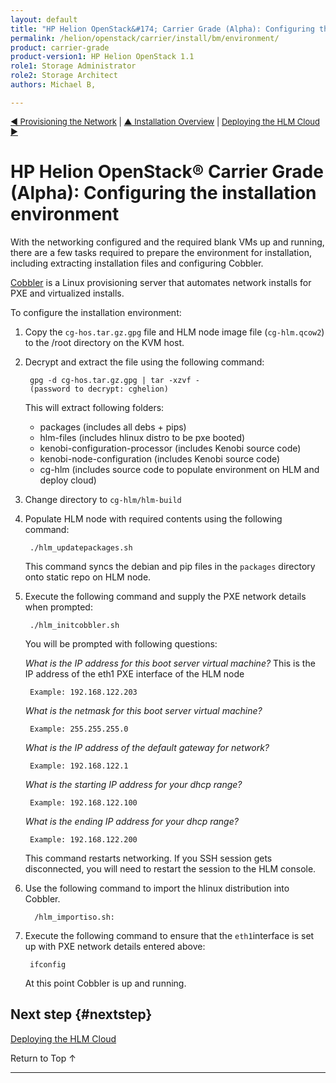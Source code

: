 ```yaml
---
layout: default
title: "HP Helion OpenStack&#174; Carrier Grade (Alpha): Configuring the installation environment"
permalink: /helion/openstack/carrier/install/bm/environment/
product: carrier-grade
product-version1: HP Helion OpenStack 1.1
role1: Storage Administrator
role2: Storage Architect
authors: Michael B, 

---
```

<!--UNDER REVISION-->


<script>

function PageRefresh {
onLoad="window.refresh"
}

PageRefresh();	

</script>

<p style="font-size: small;"><a href="/helion/openstack/carrier/install/bm/network-install/">&#9664; Provisioning the Network</a> | <a href="/helion/openstack/carrier/install/bm/overview/">&#9650; Installation Overview</a> | <a href="/helion/openstack/carrier/install/bm/hlm-cloud/"> Deploying the HLM Cloud &#9654;</a> </p> 

# HP Helion OpenStack&#174; Carrier Grade (Alpha): Configuring the installation environment

With the networking configured and the required blank VMs up and running, there are a few tasks required to prepare the environment for installation, including extracting installation files and configuring Cobbler.

[Cobbler](http://www.cobblerd.org/) is a Linux provisioning server that automates network installs for PXE and virtualized installs. 

To configure the installation environment:

1. Copy the `cg-hos.tar.gz.gpg` file and HLM node image file (`cg-hlm.qcow2`) to the /root directory on the KVM host.

2. Decrypt and extract the file using the following command: 

		gpg -d cg-hos.tar.gz.gpg | tar -xzvf -
		(password to decrypt: cghelion)

	This will extract following folders:

	* packages (includes all debs + pips)
	* hlm-files (includes hlinux distro to be pxe booted)
	* kenobi-configuration-processor (includes Kenobi source code)
	* kenobi-node-configuration (includes Kenobi source code)
	* cg-hlm (includes source code to populate environment on HLM and deploy cloud)

3.	Change directory to `cg-hlm/hlm-build` 

4. Populate HLM node with required contents using the following command:

		./hlm_updatepackages.sh

	This command syncs the debian and pip files in the `packages` directory onto static repo on HLM node.

5. Execute the following command and supply the PXE network details when prompted:

		./hlm_initcobbler.sh

	You will be prompted with following questions:

	*What is the IP address for this boot server virtual machine?* This is the IP address of the eth1 PXE interface of the HLM node 

		Example: 192.168.122.203

	*What is the netmask for this boot server virtual machine?*

		Example: 255.255.255.0

	*What is the IP address of the default gateway for network?*

		Example: 192.168.122.1

	*What is the starting IP address for your dhcp range?*

		Example: 192.168.122.100

	*What is the ending IP address for your dhcp range?*

		Example: 192.168.122.200

	This command restarts networking. If you SSH session gets disconnected, you will need to restart the session to the HLM console.

6. Use the following command to import the hlinux distribution into Cobbler.

		 /hlm_importiso.sh:

7. Execute the following command to ensure that the `eth1`interface is set up with PXE network details entered above:

		ifconfig

	At this point Cobbler is up and running.

<!-- Aldready done??
8.	Edit `/etc/network/interfaces` file to provide CLM network details on the eth2 interface

		auto lo
		iface lo inet loopback

		auto eth0
		iface eth0 inet dhcp

		auto eth1
		iface eth1 inet static
		address <IP_Address>
		netmask <Netmask_Address>
		network <IP_Address>
		broadcast <IP_Address>
		gateway <IP_Address>

		auto eth2
		iface eth2 inet static
		address <IP_Address>
		netmask <Netmask_Address>
		network <IP_Address>
		broadcast <IP_Address>
		gateway <IP_Address>

	**Example:**

		auto lo
		iface lo inet loopback

		auto eth0
		iface eth0 inet dhcp

		auto eth1
		iface eth1 inet static
		address 10.200.73.12
		netmask 255.255.255.0
		network 10.200.73.0
		broadcast 10.200.73.255
		gateway 10.200.73.1

		auto eth2
		iface eth2 inet static
		address 10.200.74.12
		netmask 255.255.255.0
		network 10.200.74.0
		broadcast 10.200.74.255
		gateway 10.200.74.1
-->


## Next step {#nextstep}

[Deploying the HLM Cloud](/helion/openstack/carrier/install/bm/hlm-cloud/)

<a href="#top" style="padding:14px 0px 14px 0px; text-decoration: none;"> Return to Top &#8593; </a>

---
